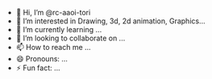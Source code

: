 - 👋 Hi, I’m @rc-aaoi-tori
- 👀 I’m interested in Drawing, 3d, 2d animation, Graphics...
- 🌱 I’m currently learning ...
- 💞️ I’m looking to collaborate on ...
- 📫 How to reach me ...
- 😄 Pronouns: ...
- ⚡ Fun fact: ...

<!---
rc-aaoi-tori/rc-aaoi-tori is a ✨ special ✨ repository because its `README.md` (this file) appears on your GitHub profile.
You can click the Preview link to take a look at your changes.
--->
